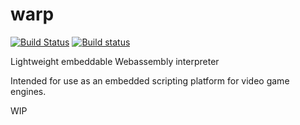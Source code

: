 # warp

[![Build Status](https://travis-ci.org/AdamDicker/warp.svg?branch=master)](https://travis-ci.org/AdamDicker/warp) [![Build status](https://ci.appveyor.com/api/projects/status/avlyeqlevofqdpa1/branch/master?svg=true)](https://ci.appveyor.com/project/AdamDicker/warp/branch/master)

Lightweight embeddable Webassembly interpreter

Intended for use as an embedded scripting platform for video game engines.

WIP
